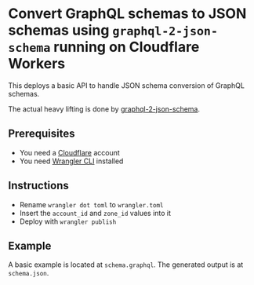 # Convert GraphQL schemas to JSON schemas using `graphql-2-json-schema` running on Cloudflare Workers

This deploys a basic API to handle JSON schema conversion of GraphQL schemas.

The actual heavy lifting is done by [graphql-2-json-schema](https://github.com/wittydeveloper/graphql-to-json-schema).

## Prerequisites

- You need a [Cloudflare](https://www.cloudflare.com) account
- You need [Wrangler CLI](https://developers.cloudflare.com/workers/cli-wrangler) installed

## Instructions

- Rename `wrangler dot toml` to `wrangler.toml`
- Insert the `account_id` and `zone_id` values into it
- Deploy with `wrangler publish`

## Example

A basic example is located at `schema.graphql`. The generated output is at `schema.json`.
